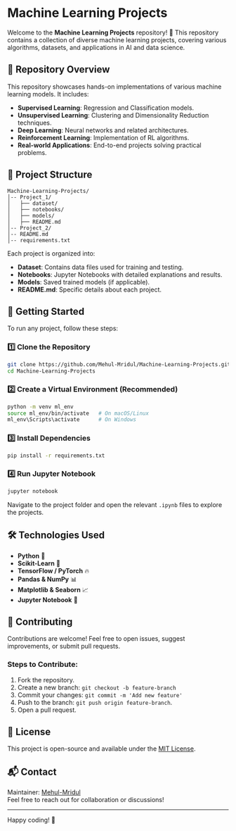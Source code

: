 # Machine Learning Projects

Welcome to the **Machine Learning Projects** repository! 🚀 This repository contains a collection of diverse machine learning projects, covering various algorithms, datasets, and applications in AI and data science.

## 📌 Repository Overview
This repository showcases hands-on implementations of various machine learning models. It includes:
- **Supervised Learning**: Regression and Classification models.
- **Unsupervised Learning**: Clustering and Dimensionality Reduction techniques.
- **Deep Learning**: Neural networks and related architectures.
- **Reinforcement Learning**: Implementation of RL algorithms.
- **Real-world Applications**: End-to-end projects solving practical problems.

## 📂 Project Structure
```
Machine-Learning-Projects/
│-- Project_1/
│   ├── dataset/
│   ├── notebooks/
│   ├── models/
│   ├── README.md
│-- Project_2/
│-- README.md
│-- requirements.txt
```
Each project is organized into:
- **Dataset**: Contains data files used for training and testing.
- **Notebooks**: Jupyter Notebooks with detailed explanations and results.
- **Models**: Saved trained models (if applicable).
- **README.md**: Specific details about each project.

## 🚀 Getting Started
To run any project, follow these steps:

### 1️⃣ Clone the Repository
```bash
git clone https://github.com/Mehul-Mridul/Machine-Learning-Projects.git
cd Machine-Learning-Projects
```

### 2️⃣ Create a Virtual Environment (Recommended)
```bash
python -m venv ml_env
source ml_env/bin/activate   # On macOS/Linux
ml_env\Scripts\activate      # On Windows
```

### 3️⃣ Install Dependencies
```bash
pip install -r requirements.txt
```

### 4️⃣ Run Jupyter Notebook
```bash
jupyter notebook
```
Navigate to the project folder and open the relevant `.ipynb` files to explore the projects.

## 🛠 Technologies Used
- **Python** 🐍
- **Scikit-Learn** 🤖
- **TensorFlow / PyTorch** 🔥
- **Pandas & NumPy** 📊
- **Matplotlib & Seaborn** 📈
- **Jupyter Notebook** 📒

## 🤝 Contributing
Contributions are welcome! Feel free to open issues, suggest improvements, or submit pull requests.

### Steps to Contribute:
1. Fork the repository.
2. Create a new branch: `git checkout -b feature-branch`
3. Commit your changes: `git commit -m 'Add new feature'`
4. Push to the branch: `git push origin feature-branch`.
5. Open a pull request.

## 📜 License
This project is open-source and available under the [MIT License](LICENSE).

## 📬 Contact
Maintainer: [Mehul-Mridul](https://github.com/Mehul-Mridul)  
Feel free to reach out for collaboration or discussions!

---
Happy coding! 🎯

